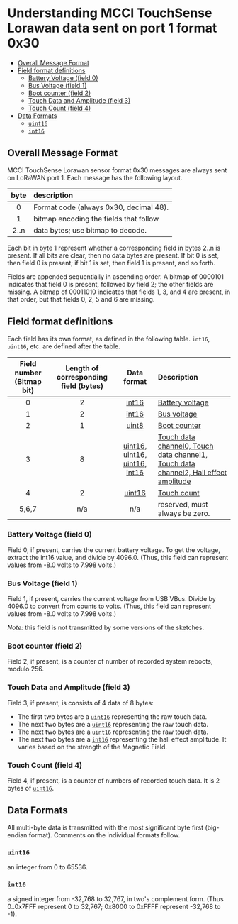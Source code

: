 # Understanding MCCI TouchSense Lorawan data sent on port 1 format 0x30

<!-- markdownlint-disable MD033 -->
<!-- markdownlint-capture -->
<!-- markdownlint-disable -->
<!-- TOC depthFrom:2 updateOnSave:true -->

- [Overall Message Format](#overall-message-format)
- [Field format definitions](#field-format-definitions)
	- [Battery Voltage (field 0)](#battery-voltage-field-0)
	- [Bus Voltage (field 1)](#bus-voltage-field-1)
	- [Boot counter (field 2)](#boot-counter-field-2)
	- [Touch Data and Amplitude (field 3)](#touch-data-and-amplitude-field-3)
	- [Touch Count (field 4)](#touch-count-field-4)
- [Data Formats](#data-formats)
	- [`uint16`](#uint16)
	- [`int16`](#int16)

<!-- /TOC -->

## Overall Message Format

MCCI TouchSense Lorawan sensor format 0x30 messages are always sent on LoRaWAN port 1. Each message has the following layout.

byte | description
:---:|:---
0 | Format code (always 0x30, decimal 48).
1 | bitmap encoding the fields that follow
2..n | data bytes; use bitmap to decode.

Each bit in byte 1 represent whether a corresponding field in bytes 2..n is present. If all bits are clear, then no data bytes are present. If bit 0 is set, then field 0 is present; if bit 1 is set, then field 1 is present, and so forth.

Fields are appended sequentially in ascending order.  A bitmap of 0000101 indicates that field 0 is present, followed by field 2; the other fields are missing.  A bitmap of 00011010 indicates that fields 1, 3, and 4 are present, in that order, but that fields 0, 2, 5 and 6 are missing.

## Field format definitions

Each field has its own format, as defined in the following table. `int16`, `uint16`, etc. are defined after the table.

Field number (Bitmap bit) | Length of corresponding field (bytes) | Data format |Description
:---:|:---:|:---:|:----
0 | 2 | [int16](#int16) | [Battery voltage](#battery-voltage-field-0)
1 | 2 | [int16](#int16) | [Bus voltage](#bus-voltage-field-1)
2 | 1 | [uint8](#uint8) | [Boot counter](#boot-counter-field-2)
3 | 8 | [uint16](#uint16), [uint16](#uint16), [uint16](#uint16), [int16](#int16) | [Touch data channel0, Touch data channel1, Touch data channel2, Hall effect amplitude](#touch-data-and-amplitude-field-3)
4 | 2 | [uint16](#uint16) | [Touch count](#touch-count-field-4)
5,6,7 | n/a | n/a | reserved, must always be zero.

### Battery Voltage (field 0)

Field 0, if present, carries the current battery voltage. To get the voltage, extract the int16 value, and divide by 4096.0. (Thus, this field can represent values from -8.0 volts to 7.998 volts.)

### Bus Voltage (field 1)

Field 1, if present, carries the current voltage from USB VBus. Divide by 4096.0 to convert from counts to volts. (Thus, this field can represent values from -8.0 volts to 7.998 volts.)

_Note:_ this field is not transmitted by some versions of the sketches.

### Boot counter (field 2)

Field 2, if present, is a counter of number of recorded system reboots, modulo 256.

### Touch Data and Amplitude (field 3)

Field 3, if present, is consists of 4 data of 8 bytes:
- The first two bytes are a [`uint16`](#uint16) representing the raw touch data.
- The next two bytes are a [`uint16`](#uint16) representing the raw touch data.
- The next two bytes are a [`uint16`](#uint16) representing the raw touch data.
- The next two bytes are a [`int16`](#int16) representing the hall effect amplitude. It varies based on the strength of the Magnetic Field.

### Touch Count (field 4)

Field 4, if present, is a counter of numbers of recorded touch data. It is 2 bytes of [`uint16`](#uint16).

## Data Formats

All multi-byte data is transmitted with the most significant byte first (big-endian format).  Comments on the individual formats follow.

### `uint16`

an integer from 0 to 65536.

### `int16`

a signed integer from -32,768 to 32,767, in two's complement form. (Thus 0..0x7FFF represent 0 to 32,767; 0x8000 to 0xFFFF represent -32,768 to -1).